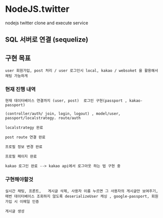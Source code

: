 # NodeJS.twitter
nodejs twitter clone and execute service 


## SQL 서버로 연결 (sequelize)


## 구현 목표

    user 회원가입, post 처리 / user 로그인시 local, kakao / websoket 을 활용해서 채팅 가능하게

### 현재 진행 내역

    현재 데이터베이스 연결까지 (user, post)  로그인 구현(passport , kakao-passport) 
    
    (controller/auth/ join, login, logout) , model/user, passport/localstrategy. route/auth

    localstrategy 완료 

    post route 연결 완료

    프로필 정보 변경 완료

    프로필 페이지 완료

    kakao 로그인 완료 --> kakao api에서 로그아웃 하는 법 구현 중


### 구현해야할것

    실시간 채팅, 프론트,   게시글 삭제, 사용자 이름 누르면 그 사용자의 게시글만 보여주기, 매번 데이터베이스 조회하지 않도록 deserializeUser 캐싱 , google-passport, 회원가입 시 이메일 인증

    게시글 생성
